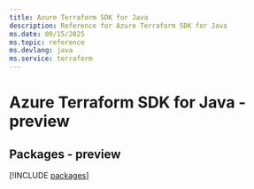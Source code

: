 ```yaml
---
title: Azure Terraform SDK for Java
description: Reference for Azure Terraform SDK for Java
ms.date: 09/15/2025
ms.topic: reference
ms.devlang: java
ms.service: terraform
---
```

# Azure Terraform SDK for Java - preview
## Packages - preview
[!INCLUDE [packages](terraform-index.md)]